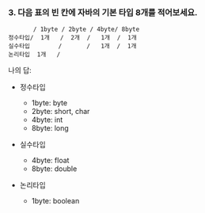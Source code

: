 ### 3. 다음 표의 빈 칸에 자바의 기본 타입 8개를 적어보세요.

           / 1byte / 2byte / 4byte/ 8byte
    정수타입/  1개   /  2개  /   1개  /  1개
    실수타입        /       /   1개  /  1개    
    논리타입  1개   /           

나의 답:

+ 정수타입 
  + 1byte: byte
  + 2byte: short, char
  + 4byte: int
  + 8byte: long

+ 실수타입
  + 4byte: float
  + 8byte: double

+ 논리타입
  + 1byte: boolean 